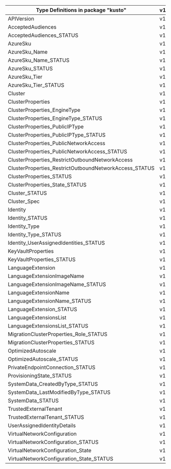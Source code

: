 | Type Definitions in package "kusto"                    | v1api20230815 |
|--------------------------------------------------------|---------------|
| APIVersion                                             | v1api20230815 |
| AcceptedAudiences                                      | v1api20230815 |
| AcceptedAudiences_STATUS                               | v1api20230815 |
| AzureSku                                               | v1api20230815 |
| AzureSku_Name                                          | v1api20230815 |
| AzureSku_Name_STATUS                                   | v1api20230815 |
| AzureSku_STATUS                                        | v1api20230815 |
| AzureSku_Tier                                          | v1api20230815 |
| AzureSku_Tier_STATUS                                   | v1api20230815 |
| Cluster                                                | v1api20230815 |
| ClusterProperties                                      | v1api20230815 |
| ClusterProperties_EngineType                           | v1api20230815 |
| ClusterProperties_EngineType_STATUS                    | v1api20230815 |
| ClusterProperties_PublicIPType                         | v1api20230815 |
| ClusterProperties_PublicIPType_STATUS                  | v1api20230815 |
| ClusterProperties_PublicNetworkAccess                  | v1api20230815 |
| ClusterProperties_PublicNetworkAccess_STATUS           | v1api20230815 |
| ClusterProperties_RestrictOutboundNetworkAccess        | v1api20230815 |
| ClusterProperties_RestrictOutboundNetworkAccess_STATUS | v1api20230815 |
| ClusterProperties_STATUS                               | v1api20230815 |
| ClusterProperties_State_STATUS                         | v1api20230815 |
| Cluster_STATUS                                         | v1api20230815 |
| Cluster_Spec                                           | v1api20230815 |
| Identity                                               | v1api20230815 |
| Identity_STATUS                                        | v1api20230815 |
| Identity_Type                                          | v1api20230815 |
| Identity_Type_STATUS                                   | v1api20230815 |
| Identity_UserAssignedIdentities_STATUS                 | v1api20230815 |
| KeyVaultProperties                                     | v1api20230815 |
| KeyVaultProperties_STATUS                              | v1api20230815 |
| LanguageExtension                                      | v1api20230815 |
| LanguageExtensionImageName                             | v1api20230815 |
| LanguageExtensionImageName_STATUS                      | v1api20230815 |
| LanguageExtensionName                                  | v1api20230815 |
| LanguageExtensionName_STATUS                           | v1api20230815 |
| LanguageExtension_STATUS                               | v1api20230815 |
| LanguageExtensionsList                                 | v1api20230815 |
| LanguageExtensionsList_STATUS                          | v1api20230815 |
| MigrationClusterProperties_Role_STATUS                 | v1api20230815 |
| MigrationClusterProperties_STATUS                      | v1api20230815 |
| OptimizedAutoscale                                     | v1api20230815 |
| OptimizedAutoscale_STATUS                              | v1api20230815 |
| PrivateEndpointConnection_STATUS                       | v1api20230815 |
| ProvisioningState_STATUS                               | v1api20230815 |
| SystemData_CreatedByType_STATUS                        | v1api20230815 |
| SystemData_LastModifiedByType_STATUS                   | v1api20230815 |
| SystemData_STATUS                                      | v1api20230815 |
| TrustedExternalTenant                                  | v1api20230815 |
| TrustedExternalTenant_STATUS                           | v1api20230815 |
| UserAssignedIdentityDetails                            | v1api20230815 |
| VirtualNetworkConfiguration                            | v1api20230815 |
| VirtualNetworkConfiguration_STATUS                     | v1api20230815 |
| VirtualNetworkConfiguration_State                      | v1api20230815 |
| VirtualNetworkConfiguration_State_STATUS               | v1api20230815 |
